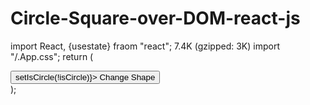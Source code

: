 # Circle-Square-over-DOM-react-js


import React, {usestate} fraom "react"; 7.4K (gzipped: 3K)
import "/.App.css";
return (
<div className="App">
<div className=(isCircle ? "circle": "squqre"}></div>
<button onClick={() => setIsCircle(!isCircle)}> Change Shape</button>
</div>
);
